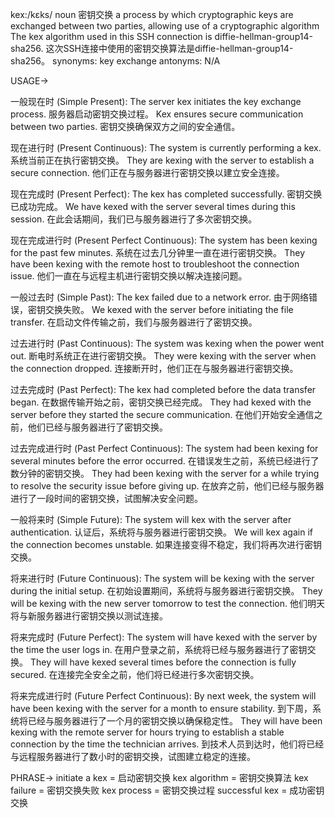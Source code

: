 kex:/kɛks/
noun
密钥交换
a process by which cryptographic keys are exchanged between two parties, allowing use of a cryptographic algorithm
The kex algorithm used in this SSH connection is diffie-hellman-group14-sha256.  这次SSH连接中使用的密钥交换算法是diffie-hellman-group14-sha256。
synonyms: key exchange
antonyms: N/A


USAGE->

一般现在时 (Simple Present):
The server kex initiates the key exchange process.  服务器启动密钥交换过程。
Kex ensures secure communication between two parties. 密钥交换确保双方之间的安全通信。

现在进行时 (Present Continuous):
The system is currently performing a kex. 系统当前正在执行密钥交换。
They are kexing with the server to establish a secure connection. 他们正在与服务器进行密钥交换以建立安全连接。

现在完成时 (Present Perfect):
The kex has completed successfully. 密钥交换已成功完成。
We have kexed with the server several times during this session. 在此会话期间，我们已与服务器进行了多次密钥交换。

现在完成进行时 (Present Perfect Continuous):
The system has been kexing for the past few minutes. 系统在过去几分钟里一直在进行密钥交换。
They have been kexing with the remote host to troubleshoot the connection issue.  他们一直在与远程主机进行密钥交换以解决连接问题。

一般过去时 (Simple Past):
The kex failed due to a network error. 由于网络错误，密钥交换失败。
We kexed with the server before initiating the file transfer. 在启动文件传输之前，我们与服务器进行了密钥交换。

过去进行时 (Past Continuous):
The system was kexing when the power went out. 断电时系统正在进行密钥交换。
They were kexing with the server when the connection dropped. 连接断开时，他们正在与服务器进行密钥交换。

过去完成时 (Past Perfect):
The kex had completed before the data transfer began. 在数据传输开始之前，密钥交换已经完成。
They had kexed with the server before they started the secure communication. 在他们开始安全通信之前，他们已经与服务器进行了密钥交换。


过去完成进行时 (Past Perfect Continuous):
The system had been kexing for several minutes before the error occurred. 在错误发生之前，系统已经进行了数分钟的密钥交换。
They had been kexing with the server for a while trying to resolve the security issue before giving up. 在放弃之前，他们已经与服务器进行了一段时间的密钥交换，试图解决安全问题。


一般将来时 (Simple Future):
The system will kex with the server after authentication. 认证后，系统将与服务器进行密钥交换。
We will kex again if the connection becomes unstable. 如果连接变得不稳定，我们将再次进行密钥交换。

将来进行时 (Future Continuous):
The system will be kexing with the server during the initial setup. 在初始设置期间，系统将与服务器进行密钥交换。
They will be kexing with the new server tomorrow to test the connection.  他们明天将与新服务器进行密钥交换以测试连接。


将来完成时 (Future Perfect):
The system will have kexed with the server by the time the user logs in.  在用户登录之前，系统将已经与服务器进行了密钥交换。
They will have kexed several times before the connection is fully secured. 在连接完全安全之前，他们将已经进行多次密钥交换。


将来完成进行时 (Future Perfect Continuous):
By next week, the system will have been kexing with the server for a month to ensure stability. 到下周，系统将已经与服务器进行了一个月的密钥交换以确保稳定性。
They will have been kexing with the remote server for hours trying to establish a stable connection by the time the technician arrives. 到技术人员到达时，他们将已经与远程服务器进行了数小时的密钥交换，试图建立稳定的连接。


PHRASE->
initiate a kex = 启动密钥交换
kex algorithm = 密钥交换算法
kex failure = 密钥交换失败
kex process = 密钥交换过程
successful kex = 成功密钥交换
